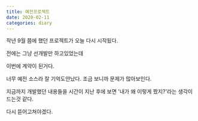 ```yaml
---
title: 예전프로젝트
date: 2020-02-11
categories: diary
---
```

작년 9월 쯤에 했던 프로젝트가 오늘 다시 시작됬다.

전에는 그냥 선개발만 하고있었는데

이번에 계약이 된거다.

너무 예전 소스라 잘 기억도안났다. 조금 보니까 문제가 많아보인다.

지금까지 개발했던 내용들을 시간이 지난 후에 보면 '내가 왜 이렇게 짰지?'라는 생각이 드는것 같다.

다시 뜯어고쳐야겠다.
